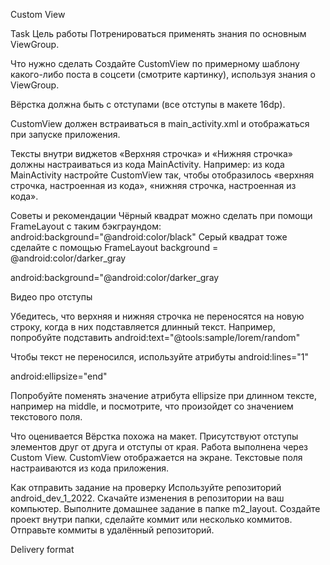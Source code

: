 Custom View

Task
Цель работы
Потренироваться применять знания по основным ViewGroup.



Что нужно сделать
Создайте CustomView по примерному шаблону какого-либо поста в соцсети (смотрите картинку), используя знания о ViewGroup.




Вёрстка должна быть с отступами (все отступы в макете 16dp).

CustomView должен встраиваться в main_activity.xml и отображаться при запуске приложения.

Тексты внутри виджетов «Верхняя строчка» и «Нижняя строчка» должны настраиваться из кода MainActivity. Например: из кода MainActivity настройте CustomView так, чтобы отобразилось «верхняя строчка, настроенная из кода», «нижняя строчка, настроенная из кода».





Советы и рекомендации
Чёрный квадрат можно сделать при помощи FrameLayout c таким бэкграундом:
android:background="@android:color/black"
Серый квадрат тоже сделайте с помощью FrameLayout
background = @android:color/darker_gray

android:background="@android:color/darker_gray

Видео про отступы

Убедитесь, что верхняя и нижняя строчка не переносятся на новую строку, когда в них подставляется длинный текст. Например, попробуйте подставить
android:text="@tools:sample/lorem/random"

Чтобы текст не переносился, используйте атрибуты
android:lines="1"

android:ellipsize="end"

Попробуйте поменять значение атрибута ellipsize при длинном тексте, например на middle, и посмотрите, что произойдет со значением текстового поля.



Что оценивается
Вёрстка похожа на макет.
Присутствуют отступы элементов друг от друга и отступы от края.
Работа выполнена через Custom View.
CustomView отображается на экране.
Текстовые поля настраиваются из кода приложения.


Как отправить задание на проверку
Используйте репозиторий  android_dev_1_2022.
Скачайте изменения в репозитории на ваш компьютер.
Выполните домашнее задание в папке m2_layout. Создайте проект внутри папки, сделайте коммит или несколько коммитов. Отправьте коммиты в удалённый репозиторий.


Delivery format